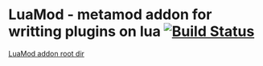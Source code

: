 # LuaMod - metamod addon for writting plugins on lua [![Build Status](https://travis-ci.org/GG-Project/luamod.svg?branch=dev)](https://travis-ci.org/GG-Project/luamod)
[LuaMod addon root dir](https://github.com/GG-Project/luamod_rootdir)
